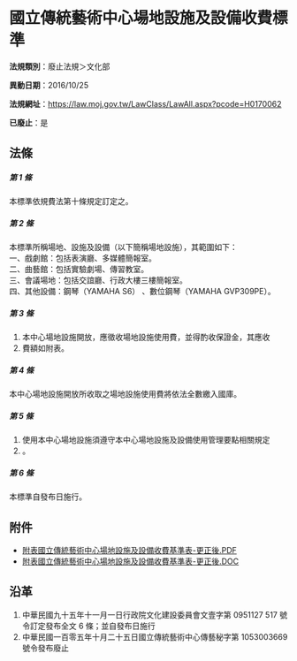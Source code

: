 # 國立傳統藝術中心場地設施及設備收費標準

**法規類別**：廢止法規＞文化部

**異動日期**：2016/10/25  

**法規網址**：https://law.moj.gov.tw/LawClass/LawAll.aspx?pcode=H0170062

**已廢止**：是



## 法條
##### 第 1 條
本標準依規費法第十條規定訂定之。

##### 第 2 條
本標準所稱場地、設施及設備（以下簡稱場地設施），其範圍如下：  
一、戲劇館：包括表演廳、多媒體簡報室。  
二、曲藝館：包括實驗劇場、傳習教室。  
三、會議場地：包括交誼廳、行政大樓三樓簡報室。  
四、其他設備：鋼琴（YAMAHA S6） 、數位鋼琴（YAMAHA GVP309PE）。

##### 第 3 條
1. 本中心場地設施開放，應徵收場地設施使用費，並得酌收保證金，其應收
1. 費額如附表。

##### 第 4 條
本中心場地設施開放所收取之場地設施使用費將依法全數繳入國庫。

##### 第 5 條
1. 使用本中心場地設施須遵守本中心場地設施及設備使用管理要點相關規定
1. 。

##### 第 6 條
本標準自發布日施行。
## 附件
* [附表國立傳統藝術中心場地設施及設備收費基準表-更正後.PDF](https://law.moj.gov.tw/LawClass/LawGetFile.ashx?FileId=0000234012)
* [附表國立傳統藝術中心場地設施及設備收費基準表-更正後.DOC](https://law.moj.gov.tw/LawClass/LawGetFile.ashx?FileId=0000038628)
## 沿革
1. 中華民國九十五年十一月一日行政院文化建設委員會文壹字第 0951127 517 號令訂定發布全文 6  條；並自發布日施行
1. 中華民國一百零五年十月二十五日國立傳統藝術中心傳藝秘字第 1053003669 號令發布廢止

